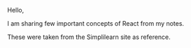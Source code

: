 Hello,

I am sharing few important concepts of React from my notes.

These were taken from the Simplilearn site as reference.